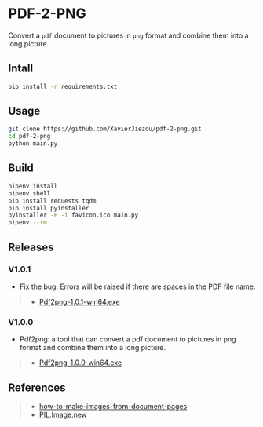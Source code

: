 # PDF-2-PNG

Convert a `pdf` document to pictures in `png` format and combine them into a long picture.

## Intall

```bash
pip install -r requirements.txt
```

## Usage

```bash
git clone https://github.com/XavierJiezou/pdf-2-png.git
cd pdf-2-png
python main.py
```

## Build

```bash
pipenv install
pipenv shell
pip install requests tqdm
pip install pyinstaller
pyinstaller -F -i favicon.ico main.py
pipenv --rm
```

## Releases

### V1.0.1

- Fix the bug: Errors will be raised if there are spaces in the PDF file name.

> - [Pdf2png-1.0.1-win64.exe](https://github.com/XavierJiezou/pdf-2-png/releases/download/v1.0.1/Pdf2png-1.0.1-win64.exe)

### V1.0.0

- Pdf2png: a tool that can convert a pdf document to pictures in png format and combine them into a long picture.

> - [Pdf2png-1.0.0-win64.exe](https://github.com/XavierJiezou/pdf-2-png/releases/download/v1.0.0/Pdf2png-1.0.0-win64.exe)

## References

> - [how-to-make-images-from-document-pages](https://pymupdf.readthedocs.io/en/latest/faq.html#how-to-make-images-from-document-pages)
> - [PIL.Image.new](https://pillow.readthedocs.io/en/stable/reference/Image.html#PIL.Image.new)
